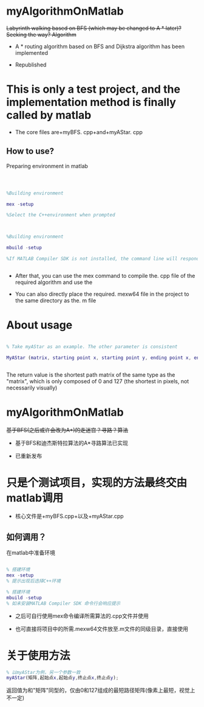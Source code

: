 # myAlgorithmOnMatlab

~~Labyrinth walking based on BFS (which may be changed to A * later)? Seeking the way? Algorithm~~

- A * routing algorithm based on BFS and Dijkstra algorithm has been implemented

- Republished

# This is only a test project, and the implementation method is finally called by matlab



- The core files are+myBFS. cpp+and+myAStar. cpp



## How to use?

Preparing environment in matlab



```matlab



%Building environment

mex -setup

%Select the C++environment when prompted



%Building environment

mbuild -setup

%If MATLAB Compiler SDK is not installed, the command line will respond to the prompt



```

- After that, you can use the mex command to compile the. cpp file of the required algorithm and use the



- You can also directly place the required. mexw64 file in the project to the same directory as the. m file



# About usage



```matlab

% Take myAStar as an example. The other parameter is consistent

MyAStar (matrix, starting point x, starting point y, ending point x, ending point y);



```

The return value is the shortest path matrix of the same type as the "matrix", which is only composed of 0 and 127 (the shortest in pixels, not necessarily visually)


# myAlgorithmOnMatlab
~~基于BFS(之后或许会改为A*)的走迷宫？寻路？算法~~

- 基于BFS和迪杰斯特拉算法的A*寻路算法已实现

- 已重新发布

# 只是个测试项目，实现的方法最终交由matlab调用

- 核心文件是+myBFS.cpp+以及+myAStar.cpp

## 如何调用？
在matlab中准备环境

```matlab

% 搭建环境
mex -setup
% 提示出现后选择C++环境

% 搭建环境
mbuild -setup
% 如未安装MATLAB Compiler SDK 命令行会响应提示

```
- 之后可自行使用mex命令编译所需算法的.cpp文件并使用

- 也可直接将项目中的所需.mexw64文件放至.m文件的同级目录，直接使用

# 关于使用方法

```matlab
% 以myAStar为例，另一个参数一致
myAStar(矩阵,起始点x,起始点y,终止点x,终止点y);

```
返回值为和"矩阵"同型的，仅由0和127组成的最短路径矩阵(像素上最短，视觉上不一定)

